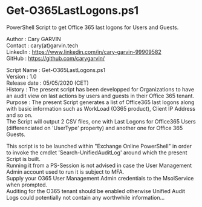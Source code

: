 # Get-O365LastLogons.ps1  
PowerShell Script to get Office 365 last logons for Users and Guests.  

Author       : Cary GARVIN  
Contact      : cary(at)garvin.tech  
LinkedIn     : https://www.linkedin.com/in/cary-garvin-99909582  
GitHub       : https://github.com/carygarvin/  


Script Name  : Get-O365LastLogons.ps1  
Version      : 1.0  
Release date : 05/05/2020 (CET)  
History      : The present script has been developped for Organizations to have an audit view on last actions by users and guests in their Office 365 tenant.  
Purpose      : The present Script generates a list of Office365 last logons along with basic information such as WorkLoad (O365 product), Client IP Address and so on.  
               The Script will output 2 CSV files, one with Last Logons for Office365 Users (differenciated on 'UserType' property) and another one for Office 365 Guests.  


This script is to be launched within "Exchange Online PowerShell" in order to invoke the cmdlet 'Search-UnifiedAuditLog' around which the present Script is built.  
Running it from a PS-Session is not advised in case the User Management Admin account used to run it is subject to MFA.  
Supply your O365 User Management Admin credentials to the MsolService when prompted.  
Auditing for the O365 tenant should be enabled otherwise Unified Audit Logs could potentially not contain any worthwhile information...  
